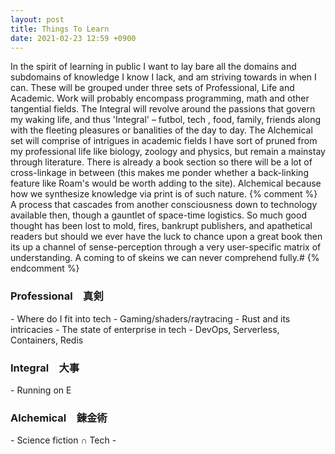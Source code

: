 ```yaml
---
layout: post
title: Things To Learn
date: 2021-02-23 12:59 +0900
---
```

In the spirit of learning in public I want to lay bare all the domains and subdomains of knowledge I know I lack, and am striving towards in when I can. These will be grouped under three sets of Professional, Life and Academic. Work will probably encompass programming, math and other tangential fields. The Integral will revolve around the passions that govern my waking life, and thus 'Integral' – futbol, tech , food, family, friends along with the fleeting pleasures or banalities of the day to day. The Alchemical set will comprise of intrigues in academic fields I have sort of pruned from my professional life like biology, zoology and physics, but remain a mainstay through literature. There is already a book section so there will be a lot of cross-linkage in between (this makes me ponder whether a back-linking feature like Roam's would be worth adding to the site). Alchemical because how we synthesize knowledge via print is of such nature. 
    {% comment %} 
A process that cascades from another consciousness down to technology available then, though a gauntlet of space-time logistics. So much good thought has been lost to mold, fires, bankrupt publishers, and apathetical readers but should we ever have the luck to chance upon a great book then its up a channel of sense-perception through a very user-specific matrix of understanding. A coming to of skeins we can never comprehend fully.#    {% endcomment %}


<h3>Professional　真剣</h3>
- Where do I fit into tech
- Gaming/shaders/raytracing
- Rust and its intricacies
- The state of enterprise in tech
- DevOps, Serverless, Containers, Redis

<h3>Integral　大事</h3>
- Running on E

<h3>Alchemical　錬金術</h3>
- Science fiction ∩ Tech
- 